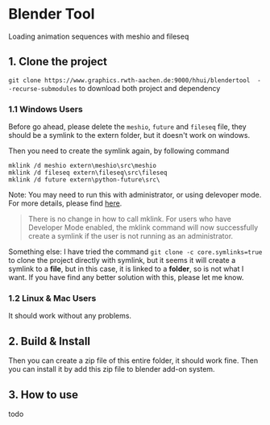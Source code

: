# Blender Tool
Loading animation sequences with meshio and fileseq


## 1. Clone the project
`git clone https://www.graphics.rwth-aachen.de:9000/hhui/blendertool  --recurse-submodules` to download both project and dependency

### 1.1 Windows Users

Before go ahead, please delete the `meshio`, `future` and `fileseq` file, they should be a symlink to the extern folder, but it doesn't work on windows. 

Then you need to create the symlink again, by following command

```Batchfile
mklink /d meshio extern\meshio\src\meshio 
mklink /d fileseq extern\fileseq\src\fileseq 
mklink /d future extern\python-future\src\
```
Note: You may need to run this with administrator, or using delevoper mode. For more details, please find [here](https://blogs.windows.com/windowsdeveloper/2016/12/02/symlinks-windows-10/).

> There is no change in how to call mklink.  For users who have Developer Mode enabled, the mklink command will now successfully create a symlink if the user is not running as an administrator.

Something else: I have tried the command `git clone -c core.symlinks=true` to clone the project directly with symlink, but it seems it will create a symlink to a **file**, but in this case, it is linked to a **folder**, so is not what I want. If you have find any better solution with this, please let me know.

### 1.2 Linux & Mac Users

It should work without any problems.


## 2. Build & Install

Then you can create a zip file of this entire folder, it should work fine. Then you can install it by add this zip file to blender add-on system.

## 3. How to use

todo